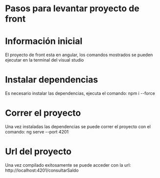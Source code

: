 # Pasos para levantar proyecto de front

# Información inicial
El proyecto de front esta en angular, los comandos mostrados se pueden ejecutar en la terminal del visual studio

# Instalar dependencias
Es necesario instalar las dependencias, ejecuta el comando: npm i --force

# Correr el proyecto
Una vez instaladas las dependencias se puede correr el proyecto con el comando: ng serve --port 4201

# Url del proyecto
Una vez compilado exitosamente se puede acceder con la url: http://localhost:4201/consultarSaldo